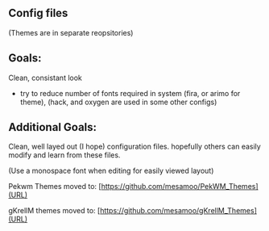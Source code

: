 Config files 
----------
(Themes are in separate reopsitories)

Goals:
-------------

Clean, consistant look

 - try to reduce number of fonts required in system
	(fira, or arimo for theme), 
	(hack, and oxygen are used in some other configs)

Additional Goals:
-------------

Clean, well layed out (I hope) configuration files.
hopefully others can easily modify and learn from these files.

(Use a monospace font when editing for easily viewed layout)

Pekwm Themes moved to:
[https://github.com/mesamoo/PekWM_Themes](URL)

gKrellM themes moved to:
[https://github.com/mesamoo/gKrellM_Themes](URL)
